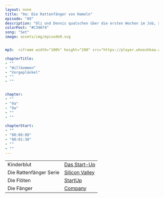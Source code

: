 ```yaml
---
layout: none
title: "9a: Die Rattenfänger von Hameln"
episode: "09"
description: "Oli und Dennis quatschen über die ersten Wochen im Job, strategic hiring im Design und Silicon Valley"
colorPost: "#C39074"
song: "Set"
image: assets/img/episode9.svg


mp3:  <iframe width="100%" height="200" src="https://player.whooshkaa.com/player/episode/id/105283?visual=true" frameborder="0"></iframe>

chapterTitle:
- ""
- "Willkommen"
- "Vorgeplänkel"
- ""
- ""


chapter:
- ""
- "9a"
- "9a"
- ""
- ""

chapterStart:
- ""
- "00:00:00"
- "00:01:30"
- ""
- ""
---
```


<!-- nach 8 einträgen ein neues table erstellen, danke :) !-->

| | |
|:-|:-|
|Kinderblut| [Das Start-Up](http://www.nerdcore.de/2017/06/04/we-drink-young-blood-for-8k-bucks-a-pop/)|
| Die Rattenfänger Serie| [Silicon Valley](http://www.serienjunkies.de/silicon-valley/) |
| Die Flöten| [StartUp](http://www.piedpiper.com/) |
| Die Fänger| [Company](http://www.hooli.xyz/) |
